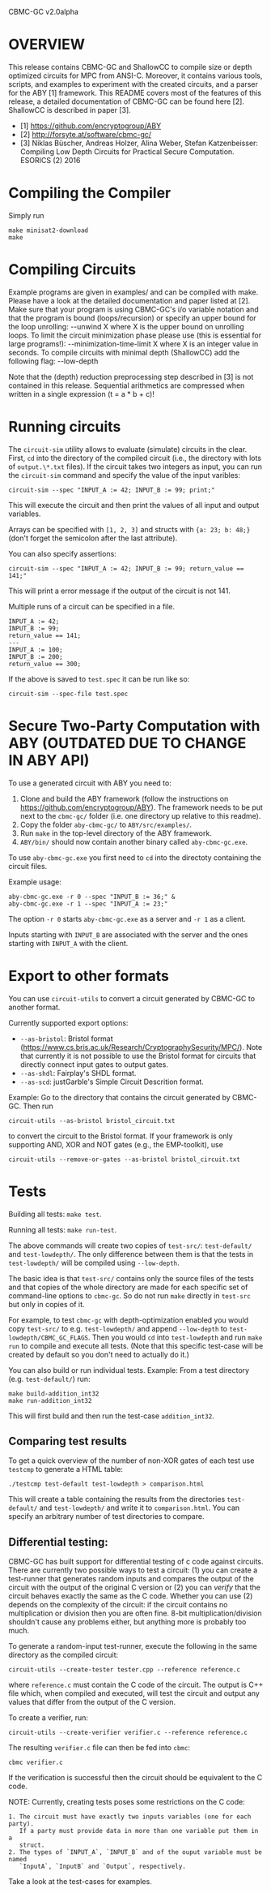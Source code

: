 CBMC-GC v2.0alpha


OVERVIEW
========

This release contains CBMC-GC and ShallowCC to compile size or depth optimized
circuits for MPC from ANSI-C. Moreover, it contains various tools, scripts, and
examples to experiment with the created circuits, and a parser for the ABY [1]
framework. 
This README covers most of the features of this release, a detailed documentation
of CBMC-GC can be found here [2]. ShallowCC is described in paper [3].

 * [1] https://github.com/encryptogroup/ABY
 * [2] http://forsyte.at/software/cbmc-gc/
 * [3] Niklas Büscher, Andreas Holzer, Alina Weber, Stefan Katzenbeisser: 
Compiling Low Depth Circuits for Practical Secure Computation. ESORICS (2) 2016


Compiling the Compiler
======================

Simply run

    make minisat2-download
    make


Compiling Circuits
==================

Example programs are given in examples/ and can be compiled with make.
Please have a look at the detailed documentation and paper listed at [2].
Make sure that your program is using CBMC-GC's i/o variable notation and
that the program is bound (loops/recursion) or specify an upper bound for
the loop unrolling:
  --unwind X
 where X is the upper bound on unrolling loops. To limit the circuit
 minimization phase please use (this is essential for large programs!):
  --minimization-time-limit X
where X is an integer value in seconds. To compile circuits with minimal
depth (ShallowCC) add the following flag:
  --low-depth

Note that the (depth) reduction preprocessing step described in [3] is
not contained in this release. Sequential arithmetics are compressed when
written in a single expression (t = a * b + c)!


Running circuits
================

The `circuit-sim` utility allows to evaluate (simulate) circuits in the clear.
First, `cd` into the directory of the compiled circuit (i.e., the directory with
lots of `output.\*.txt` files). If the circuit takes two integers as input, you can run
the `circuit-sim` command and specify the value of the input varibles:

    circuit-sim --spec "INPUT_A := 42; INPUT_B := 99; print;"

This will execute the circuit and then print the values of all input and output
variables.

Arrays can be specified with `[1, 2, 3]` and structs with `{a: 23; b: 48;}`
(don't forget the semicolon after the last attribute).

You can also specify assertions:

    circuit-sim --spec "INPUT_A := 42; INPUT_B := 99; return_value == 141;"

This will print a error message if the output of the circuit is not 141.

Multiple runs of a circuit can be specified in a file.

    INPUT_A := 42;
    INPUT_B := 99;
    return_value == 141;
    ---
    INPUT_A := 100;
    INPUT_B := 200;
    return_value == 300;

If the above is saved to `test.spec` it can be run like so:

    circuit-sim --spec-file test.spec


Secure Two-Party Computation with ABY (OUTDATED DUE TO CHANGE IN ABY API)
========================================================================

To use a generated circuit with ABY you need to:

1. Clone and build the ABY framework (follow the instructions on
   <https://github.com/encryptogroup/ABY>). The framework needs to be put next
   to the `cbmc-gc/` folder (i.e. one directory up relative to this readme).
2. Copy the folder `aby-cbmc-gc/` to `ABY/src/examples/`.
3. Run `make` in the top-level directory of the ABY framework.
4. `ABY/bin/` should now contain another binary called `aby-cbmc-gc.exe`.

To use `aby-cbmc-gc.exe` you first need to `cd` into the directoty containing
the circuit files.

Example usage:

    aby-cbmc-gc.exe -r 0 --spec "INPUT_B := 36;" &
    aby-cbmc-gc.exe -r 1 --spec "INPUT_A := 23;"

The option `-r 0` starts `aby-cbmc-gc.exe` as a server and `-r 1` as a client.

Inputs starting with `INPUT_B` are associated with the server and the ones
starting with `INPUT_A` with the client.


Export to other formats
=======================

You can use `circuit-utils` to convert a circuit generated by CBMC-GC to another
format.

Currently supported export options:

- `--as-bristol`: Bristol format (<https://www.cs.bris.ac.uk/Research/CryptographySecurity/MPC/>).
  Note that currently it is not possible to use the Bristol format for circuits
  that directly connect input gates to output gates.
- `--as-shdl`: Fairplay's SHDL format.
- `--as-scd`: justGarble's Simple Circuit Descrition format.

Example: Go to the directory that contains the circuit generated by CBMC-GC.
Then run

    circuit-utils --as-bristol bristol_circuit.txt

to convert the circuit to the Bristol format. If your framework is only
supporting AND, XOR and NOT gates (e.g., the EMP-toolkit), use

    circuit-utils --remove-or-gates --as-bristol bristol_circuit.txt 


Tests
=====

Building all tests: `make test`.

Running all tests: `make run-test`.

The above commands will create two copies of `test-src/`: `test-default/` and
`test-lowdepth/`. The only difference between them is that the tests in
`test-lowdepth/` will be compiled using `--low-depth`.

The basic idea is that `test-src/` contains only the source files of the tests
and that copies of the whole directory are made for each specific set of
command-line options to `cbmc-gc`. So do not run `make` directly in `test-src`
but only in copies of it.

For example, to test `cbmc-gc` with depth-optimization enabled you would copy
`test-src/` to e.g. `test-lowdepth/` and append `--low-depth` to
`test-lowdepth/CBMC_GC_FLAGS`. Then you would `cd` into `test-lowdepth` and run
`make run` to compile and execute all tests. (Note that this specific test-case
will be created by default so you don't need to actually do it.)

You can also build or run individual tests. Example: From a test directory
(e.g. `test-default/`) run:

    make build-addition_int32
    make run-addition_int32

This will first build and then run the test-case `addition_int32`.


Comparing test results
----------------------

To get a quick overview of the number of non-XOR gates of each test use
`testcmp` to generate a HTML table:

    ./testcmp test-default test-lowdepth > comparison.html

This will create a table containing the results from the directories
`test-default/` and `test-lowdepth/` and write it to `comparison.html`.
You can specify an arbitrary number of test directories to compare.


Differential testing:
---------------------

CBMC-GC has built support for differential testing of c code against
circuits. There are currently two possible ways to test a circuit: (1)
you can create a test-runner that generates random inputs and compares
the output of the circuit with the output of the original C version or
(2) you can *verify* that the circuit behaves exactly the same as the
C code. Whether you can use (2) depends on the complexity of the
circuit: if the circuit contains no multiplication or division then you
are often fine. 8-bit multiplication/division shouldn't cause any
problems either, but anything more is probably too much.

To generate a random-input test-runner, execute the following in the same
directory as the compiled circuit:

    circuit-utils --create-tester tester.cpp --reference reference.c

where `reference.c` must contain the C code of the circuit. The output is C++
file which, when compiled and executed, will test the circuit and output any
values that differ from the output of the C version.

To create a verifier, run:

    circuit-utils --create-verifier verifier.c --reference reference.c

The resulting `verifier.c` file can then be fed into `cbmc`:

    cbmc verifier.c

If the verification is successful then the circuit should be equivalent to the C
code.

NOTE: Currently, creating tests poses some restrictions on the C code:

    1. The circuit must have exactly two inputs variables (one for each party).
       If a party must provide data in more than one variable put them in a
       struct.
    2. The types of `INPUT_A`, `INPUT_B` and of the ouput variable must be named
       `InputA`, `InputB` and `Output`, respectively.

Take a look at the test-cases for examples.

